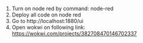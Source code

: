 1. Turn on node red by command: node-red
2. Deploy all code on node red
3. Go to http://localhost:1880/ui
4. Open wokwi on following link: https://wokwi.com/projects/382708470146702337
